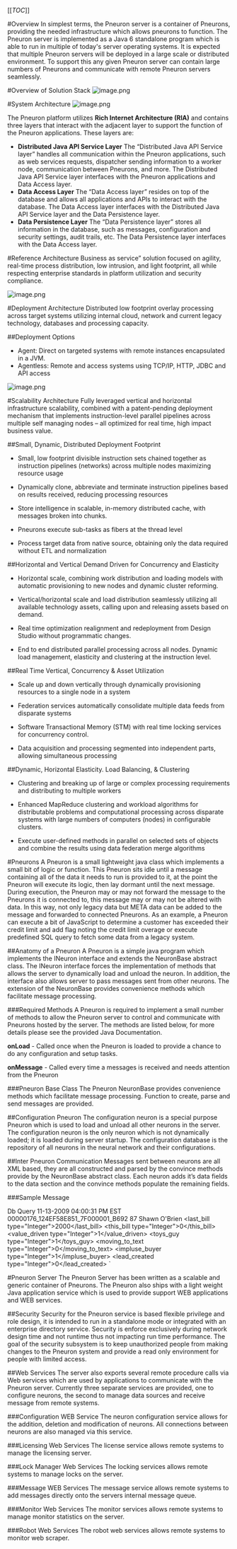 [[_TOC_]]

#Overview
In simplest terms, the Pneuron server is a container of Pneurons, providing the needed infrastructure which allows pneurons to function. The Pneuron server is implemented as a Java 6 standalone program which is able to run in multiple of today's server operating systems. It is expected that multiple Pneuron servers will be deployed in a large scale or distributed environment. To support this any given Pneuron server can contain large numbers of Pneurons and communicate with remote Pneuron servers seamlessly.

#Overview of Solution Stack
![image.png](img/Architecture/arch1.png)

#System Architecture
![image.png](img/Architecture/arch2.png)

The Pneuron platform utilizes **Rich Internet Architecture (RIA)** and contains three layers that interact with the adjacent layer to support the function of the Pneuron applications. These layers are:
- **Distributed Java API Service Layer** The “Distributed Java API Service layer” handles all communication within the Pneuron applications, such as web services requests, dispatcher sending information to a worker node, communication between Pneurons, and more. The Distributed Java API Service layer interfaces with the Pneuron applications and Data Access layer.
- **Data Access Layer** The “Data Access layer” resides on top of the database and allows all applications and APIs to interact with the database. The Data Access layer interfaces with the Distributed Java API Service layer and the Data Persistence layer.
- **Data Persistence Layer** The “Data Persistence layer” stores all information in the database, such as messages, configuration and security settings, audit trails, etc. The Data Persistence layer interfaces with the Data Access layer.

#Reference Architecture
Business as service” solution focused on agility, real-time process distribution, low intrusion, and light footprint, all while respecting enterprise standards in platform utilization and security compliance.

![image.png](img/Architecture/arch3.png)

#Deployment Architecture
Distributed low footprint overlay processing across target systems utilizing internal cloud, network and current legacy technology, databases and processing capacity. 

##Deployment Options
- Agent: Direct on targeted systems with remote instances encapsulated in a JVM.  
- Agentless: Remote and access systems using TCP/IP, HTTP, JDBC and API access

![image.png](img/Architecture/arch4.png)

#Scalability Architecture
Fully leveraged vertical and horizontal infrastructure scalability, combined with a patent-pending deployment mechanism that implements instruction-level parallel pipelines across multiple self managing nodes – all optimized for real time, high impact business value. 

##Small, Dynamic, Distributed Deployment Footprint
- Small, low footprint divisible instruction sets chained together as instruction pipelines (networks) across multiple nodes maximizing resource usage

- Dynamically clone,  abbreviate and terminate instruction pipelines based on results received, reducing processing resources

- Store intelligence in scalable, in-memory distributed cache, with messages broken into chunks.  

- Pneurons execute sub-tasks as fibers at the thread level

- Process target data from native source, obtaining only the data required without ETL and normalization

##Horizontal and Vertical Demand Driven for Concurrency and Elasticity
- Horizontal scale, combining work distribution and loading models with automatic provisioning to new nodes and dynamic cluster reforming.

- Vertical/horizontal scale and load distribution seamlessly utilizing all available technology assets, calling upon and releasing assets based on demand.

- Real time optimization realignment and redeployment from Design Studio without programmatic changes.

- End to end distributed parallel processing across all nodes. Dynamic load management, elasticity and clustering at the instruction level.

##Real Time Vertical, Concurrency & Asset Utilization

- Scale up and down vertically through dynamically provisioning resources to a single node in a system

- Federation services automatically consolidate multiple data feeds from disparate systems

- Software Transactional Memory (STM) with real time locking services for concurrency control. 

- Data acquisition and processing segmented into independent parts, allowing simultaneous processing  

##Dynamic, Horizontal Elasticity. Load Balancing, & Clustering

- Clustering and breaking up of large or complex processing requirements and distributing to multiple workers

- Enhanced MapReduce clustering and workload algorithms for distributable problems and computational processing across disparate systems with large numbers of computers (nodes) in configurable clusters. 

- Execute user-defined methods in parallel on  selected sets of objects and combine the results using data federation merge algorithms

#Pneurons
A Pneuron is a small lightweight java class which implements a small bit of logic or function. This
Pneuron sits idle until a message containing all of the data it needs to run is provided to it, at the point the Pneuron will execute its logic, then lay dormant until the next message. During execution, the Pneuron may or may not forward the message to the Pneurons it is connected to, this message may or may not be altered with data. In this way, not only legacy data but META data can be added to the message and forwarded to connected Pneurons. As an example, a Pneuron can execute a bit of JavaScript to determine a customer has exceeded their credit limit and add flag noting the credit limit overage or execute predefined SQL query to fetch some data from a legacy system.

##Anatomy of a Pneuron
A Pneuron is a simple java program which implements the INeuron interface and extends the NeuronBase abstract class. The INeuron interface forces the implementation of methods that allows the server to dynamically load and unload the neuron. In addition, the interface also allows server to pass messages sent from other neurons. The extension of the NeuronBase provides convenience methods which facilitate message processing.

###Required Methods
A Pneuron is required to implement a small number of methods to allow the Pneuron server to control and communicate with Pneurons hosted by the server. The methods are listed below, for more details please see the provided Java Documentation. 

**onLoad** - Called once when the Pneuron is loaded to provide a chance to do any configuration and setup tasks. 

**onMessage** - Called every time a messages is received and needs attention from the Pneuron

###Pneuron Base Class
The Pneuron NeuronBase provides convenience methods which facilitate message processing. Function to create, parse and send messages are provided.

##Configuration Pneuron
The configuration neuron is a special purpose Pneuron which is used to load and unload all other
neurons in the server. The configuration neuron is the only neuron which is not dynamically loaded; it is loaded during server startup. The configuration database is the repository of all neurons in the neural network and their configurations.

##Inter Pneuron Communication
Messages sent between neurons are all XML based, they are all constructed and parsed by the convince methods provide by the NeuronBase abstract class. Each neuron adds it’s data fields to the data section and the convince methods populate the remaining fields.

###Sample Message
<message>

<from>Db Query</from>
<created>11-13-2009 04:00:31 PM EST</created>
<GUID>00000176_124EF58E851_7F000001_B692</GUID>
<data>
<id type="Integer">87</id>
<name type="String">Shawn O'Brien</name>
<last_bill type="Integer">2000</last_bill>
<this_bill type="Integer">0</this_bill>
<value_driven type="Integer">1</value_driven>
<toys_guy type="Integer">1</toys_guy>
<moving_to_text type="Integer">0</moving_to_text>
<impluse_buyer type="Integer">1</impluse_buyer>
<lead_created type="Integer">0</lead_created>
</data>
</message>`

#Pneuron Server
The Pneuron Server has been written as a scalable and generic container of Pneurons. The Pneuron also ships with a light weight Java application service which is used to provide support WEB applications and WEB services.

##Security
Security for the Pneuron service is based flexible privilege and role design, it is intended to run in a standalone mode or integrated with an enterprise directory service. Security is enforce exclusively during network design time and not runtime thus not impacting run time performance. The goal of the security subsystem is to keep unauthorized people from making changes to the Pneuron system and provide a read only environment for people with limited access.

##Web Services
The server also exports several remote procedure calls via Web services which are used by applications to communicate with the Pneuron server. Currently three separate services are provided, one to configure neurons, the second to manage data sources and receive message from remote systems.

###Configuration WEB Service
The neuron configuration service allows for the addition, deletion and modification of neurons. All connections between neurons are also managed via this service.

###Licensing Web Services
The license service allows remote systems to manage the licensing server.

###Lock Manager Web Services
The locking services allows remote systems to manage locks on the server.

###Message WEB Services
The message service allows remote systems to add messages directly onto the servers internal message queue.

###Monitor Web Services
The monitor services allows remote systems to manage monitor statistics on the server.

###Robot Web Services
The robot web services allows remote systems to monitor web scraper.
